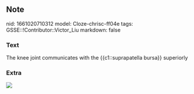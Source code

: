 ## Note
nid: 1661020710312
model: Cloze-chrisc-ff04e
tags: GSSE::!Contributor::Victor_Liu
markdown: false

### Text
The knee joint communicates with the {{c1::suprapatella bursa}} superiorly

### Extra
<img src="paste-f5dc1993f96bb5f1118faa92e23249288fd13575.jpg">
